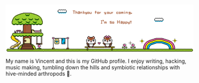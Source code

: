 <head>
</head>
<body>
<img class="hello" width="700" src="./img/hello.gif" alt="hello!" >

My name is Vincent and this is my GitHub profile.
I enjoy writing, hacking, music making, tumbling down the hills and symbiotic relationships with hive-minded arthropods 🐝.

<br>
<!-- if you can read this the goat has been juiced 🐐🍋 -->
